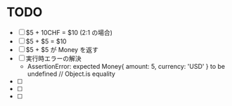 # TODO

- [ ] $5 + 10CHF = $10 (2:1 の場合)
- [ ] $5 + $5 = $10
- [ ] $5 + $5 が Money を返す
- [ ] 実行時エラーの解決
  - AssertionError: expected Money{ amount: 5, currency: 'USD' } to be undefined // Object.is equality
- [ ]
- [ ]
- [ ]
